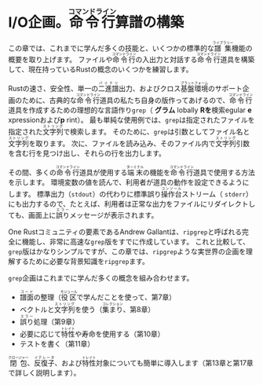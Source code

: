 # I/O企画。<ruby>命令行<rt>コマンドライン</rt></ruby>算譜の構築

この章では、これまでに学んだ多くの技能と、いくつかの標準的な<ruby>譜集<rt>ライブラリー</rt></ruby>機能の概要を取り上げます。
ファイルや<ruby>命令行<rt>コマンドライン</rt></ruby>の入出力と対話する<ruby>命令行<rt>コマンドライン</rt></ruby>道具を構築して、現在持っているRustの概念のいくつかを練習します。

Rustの速さ、安全性、単一の<ruby>二進譜<rt>バイナリ</rt></ruby>出力、およびクロス<ruby>基盤環境<rt>プラットフォーム</rt></ruby>のサポート企画のために、古典的な<ruby>命令行<rt>コマンドライン</rt></ruby>道具の私たち自身の版作ってあげるので、<ruby>命令行<rt>コマンドライン</rt></ruby>道具を作成するための理想的な言語作り`grep`（ **グラム** lobally **Rを**検索egular **e** xpressionおよび**p** rint）。
最も単純な使用例では、`grep`は指定されたファイルを指定された<ruby>文字列<rt>ストリング</rt></ruby>で検索します。
そのために、`grep`は引数としてファイル名と<ruby>文字列<rt>ストリング</rt></ruby>を取ります。
次に、ファイルを読み込み、そのファイル内で<ruby>文字列<rt>ストリング</rt></ruby>引数を含む行を見つけ出し、それらの行を出力します。

その間、多くの<ruby>命令行<rt>コマンドライン</rt></ruby>道具が使用する<ruby>端末<rt>ターミナル</rt></ruby>の機能を<ruby>命令行<rt>コマンドライン</rt></ruby>道具で使用する方法を示します。
環境変数の値を読んで、利用者が道具の動作を設定できるようにします。
標準出力（`stdout`）の代わりに標準誤り<ruby>操作台<rt>コンソール</rt></ruby>ストリーム（ `stderr`）にも出力するので、たとえば、利用者は正常な出力をファイルにリダイレクトしても、画面上に<ruby>誤り<rt>エラー</rt></ruby>メッセージが表示されます。

One Rustコミュニティの要素であるAndrew Gallantは、`ripgrep`と呼ばれる完全に機能し、非常に高速な`grep`版をすでに作成しています。
これと比較して、`grep`版はかなりシンプルですが、この章では、`ripgrep`ような実世界の企画を理解するために必要な背景知識を`ripgrep`ます。

`grep`企画はこれまでに学んだ多くの概念を組み合わせます。

* <ruby>譜面<rt>コード</rt></ruby>の整理（<ruby>役区<rt>モジュール</rt></ruby>で学んだことを使って、第7章）
* ベクトルと<ruby>文字列<rt>ストリング</rt></ruby>を使う（<ruby>集まり<rt>コレクション</rt></ruby>、第8章）
* <ruby>誤り<rt>エラー</rt></ruby>処理（第9章）
* 必要に応じて<ruby>特性<rt>トレイト</rt></ruby>や寿命を使用する（第10章）
* テストを書く（第11章）

<ruby>閉包<rt>クロージャー</rt></ruby>、<ruby>反復子<rt>イテレータ</rt></ruby>、および<ruby>特性<rt>トレイト</rt></ruby>対象についても簡単に導入します（第13章と第17章で詳しく説明します）。
